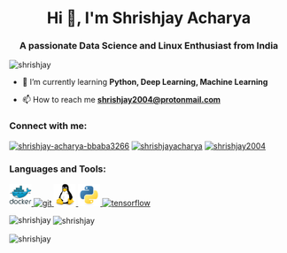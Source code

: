 
<h1 align="center">Hi 👋, I'm Shrishjay Acharya</h1>
<h3 align="center">A passionate Data Science and Linux Enthusiast from India</h3>

<p align="left"> <img src="https://komarev.com/ghpvc/?username=shrishjay&label=Profile%20views&color=0e75b6&style=flat" alt="shrishjay" /> </p>

- 🌱 I’m currently learning **Python, Deep Learning, Machine Learning**

- 📫 How to reach me **shrishjay2004@protonmail.com**

<h3 align="left">Connect with me:</h3>
<p align="left">
<a href="https://linkedin.com/in/shrishjay-acharya-bbaba3266" target="blank"><img align="center" src="https://raw.githubusercontent.com/rahuldkjain/github-profile-readme-generator/master/src/images/icons/Social/linked-in-alt.svg" alt="shrishjay-acharya-bbaba3266" height="30" width="40" /></a>
<a href="https://kaggle.com/shrishjayacharya" target="blank"><img align="center" src="https://raw.githubusercontent.com/rahuldkjain/github-profile-readme-generator/master/src/images/icons/Social/kaggle.svg" alt="shrishjayacharya" height="30" width="40" /></a>
<a href="https://www.hackerrank.com/shrishjay2004" target="blank"><img align="center" src="https://raw.githubusercontent.com/rahuldkjain/github-profile-readme-generator/master/src/images/icons/Social/hackerrank.svg" alt="shrishjay2004" height="30" width="40" /></a>
</p>

<h3 align="left">Languages and Tools:</h3>
<p align="left"> <a href="https://www.docker.com/" target="_blank" rel="noreferrer"> <img src="https://raw.githubusercontent.com/devicons/devicon/master/icons/docker/docker-original-wordmark.svg" alt="docker" width="40" height="40"/> </a> <a href="https://git-scm.com/" target="_blank" rel="noreferrer"> <img src="https://www.vectorlogo.zone/logos/git-scm/git-scm-icon.svg" alt="git" width="40" height="40"/> </a> <a href="https://www.linux.org/" target="_blank" rel="noreferrer"> <img src="https://raw.githubusercontent.com/devicons/devicon/master/icons/linux/linux-original.svg" alt="linux" width="40" height="40"/> </a> <a href="https://www.python.org" target="_blank" rel="noreferrer"> <img src="https://raw.githubusercontent.com/devicons/devicon/master/icons/python/python-original.svg" alt="python" width="40" height="40"/> </a> <a href="https://www.tensorflow.org" target="_blank" rel="noreferrer"> <img src="https://www.vectorlogo.zone/logos/tensorflow/tensorflow-icon.svg" alt="tensorflow" width="40" height="40"/> </a> </p>

<p><img align="left" src="https://github-readme-stats.vercel.app/api/top-langs?username=shrishjay&show_icons=true&locale=en&layout=compact" alt="shrishjay" /></p>

<p>&nbsp;<img align="center" src="https://github-readme-stats.vercel.app/api?username=shrishjay&show_icons=true&locale=en" alt="shrishjay" /></p>

<p><img align="center" src="https://github-readme-streak-stats.herokuapp.com/?user=shrishjay&" alt="shrishjay" /></p>

